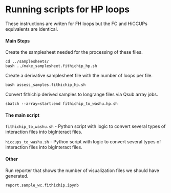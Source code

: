 # Running scripts for HP loops
These instructions are writen for FH loops but the FC and HiCCUPs equivalents 
are identical. 

#### Main Steps
Create the samplesheet needed for the processing of these files.
```
cd ../samplesheets/
bash ../make_samplesheet.fithichip_hp.sh
```

Create a derivative samplesheet file with the number of loops per file.
```
bash assess_samples.fithichip_hp.sh
```

Convert fithichip derived samples to longrange files via Qsub array jobs.
```
sbatch --array=start:end fithichip_to_washu.hp.sh
```

#### The main script
`fithichip_to_washu.sh` - Python script with logic to convert several types of interaction files into bigInteract files.

`hiccups_to_washu.sh` - Python script with logic to convert several types of interaction files into bigInteract files.


#### Other
Run reporter that shows the number of visualization files we should have generated.
```
report.sample_wc.fithichip.ipynb
```